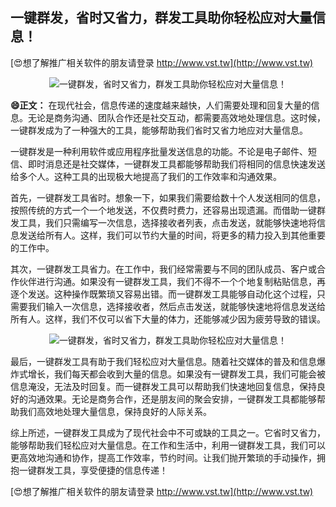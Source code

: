 ## **一键群发，省时又省力，群发工具助你轻松应对大量信息！**

[😍想了解推广相关软件的朋友请登录 http://www.vst.tw](http://www.vst.tw)

 <center><img src="https://vst.tw/MP4/tuiguang/png/0.png" alt="一键群发，省时又省力，群发工具助你轻松应对大量信息！"></center>

**😄正文：**
在现代社会，信息传递的速度越来越快，人们需要处理和回复大量的信息。无论是商务沟通、团队合作还是社交互动，都需要高效地处理信息。这时候，一键群发成为了一种强大的工具，能够帮助我们省时又省力地应对大量信息。

一键群发是一种利用软件或应用程序批量发送信息的功能。不论是电子邮件、短信、即时消息还是社交媒体，一键群发工具都能够帮助我们将相同的信息快速发送给多个人。这种工具的出现极大地提高了我们的工作效率和沟通效果。

首先，一键群发工具省时。想象一下，如果我们需要给数十个人发送相同的信息，按照传统的方式一个一个地发送，不仅费时费力，还容易出现遗漏。而借助一键群发工具，我们只需编写一次信息，选择接收者列表，点击发送，就能够快速地将信息发送给所有人。这样，我们可以节约大量的时间，将更多的精力投入到其他重要的工作中。

其次，一键群发工具省力。在工作中，我们经常需要与不同的团队成员、客户或合作伙伴进行沟通。如果没有一键群发工具，我们不得不一个个地复制粘贴信息，再逐个发送。这种操作既繁琐又容易出错。而一键群发工具能够自动化这个过程，只需要我们输入一次信息，选择接收者，然后点击发送，就能够快速地将信息发送给所有人。这样，我们不仅可以省下大量的体力，还能够减少因为疲劳导致的错误。

 <center><img src="https://vst.tw/MP4/tuiguang/png/8.png" alt="一键群发，省时又省力，群发工具助你轻松应对大量信息！"></center>

最后，一键群发工具有助于我们轻松应对大量信息。随着社交媒体的普及和信息爆炸式增长，我们每天都会收到大量的信息。如果没有一键群发工具，我们可能会被信息淹没，无法及时回复。而一键群发工具可以帮助我们快速地回复信息，保持良好的沟通效果。无论是商务合作，还是朋友间的聚会安排，一键群发工具都能够帮助我们高效地处理大量信息，保持良好的人际关系。

综上所述，一键群发工具成为了现代社会中不可或缺的工具之一。它省时又省力，能够帮助我们轻松应对大量信息。在工作和生活中，利用一键群发工具，我们可以更高效地沟通和协作，提高工作效率，节约时间。让我们抛开繁琐的手动操作，拥抱一键群发工具，享受便捷的信息传递！

[😍想了解推广相关软件的朋友请登录 http://www.vst.tw](http://www.vst.tw)



